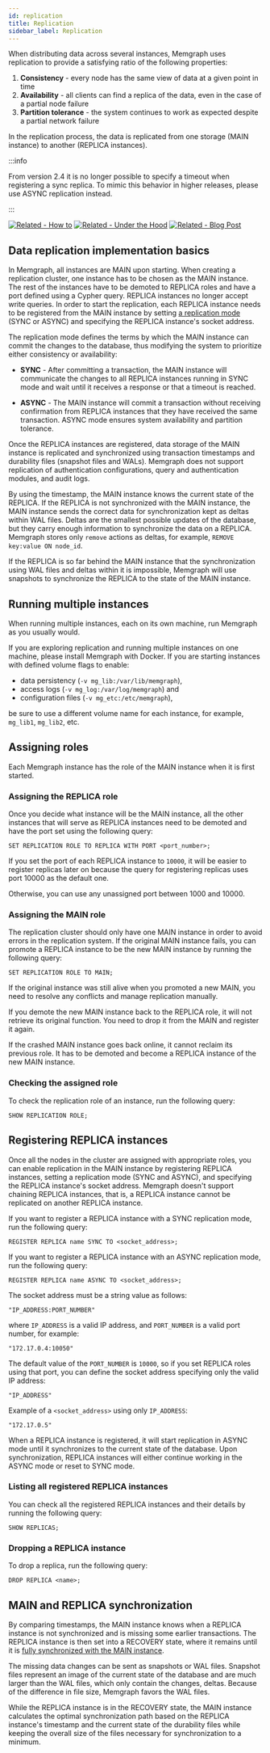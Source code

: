 ```yaml
---
id: replication
title: Replication
sidebar_label: Replication
---
```


When distributing data across several instances, Memgraph uses replication to
provide a satisfying ratio of the following properties:

1.  **Consistency** - every node has the same view of data at a given point in
    time
2.  **Availability** - all clients can find a replica of the data, even in the
    case of a partial node failure
3.  **Partition tolerance** - the system continues to work as expected despite a
    partial network failure

In the replication process, the data is replicated from one storage (MAIN
instance) to another (REPLICA instances).

:::info

From version 2.4 it is no longer possible to specify a timeout when registering
a sync replica. To mimic this behavior in higher releases, please use ASYNC
replication instead.

:::


[![Related - How
to](https://img.shields.io/static/v1?label=Related&message=How-to&color=blue&style=for-the-badge)](/how-to-guides/replication.md)
[![Related - Under the
Hood](https://img.shields.io/static/v1?label=Related&message=Under%20the%20hood&color=orange&style=for-the-badge)](/under-the-hood/replication.md)
[![Related - Blog
Post](https://img.shields.io/static/v1?label=Related&message=Blog%20post&color=9C59DB&style=for-the-badge)](https://memgraph.com/blog/implementing-data-replication)


## Data replication implementation basics

In Memgraph, all instances are MAIN upon starting. When creating a replication
cluster, one instance has to be chosen as the MAIN instance. The rest of the
instances have to be demoted to REPLICA roles and have a port defined using a
Cypher query. REPLICA instances no longer accept write queries. In order to
start the replication, each REPLICA instance needs to be registered from the
MAIN instance by setting [a replication
mode](/under-the-hood/replication.md#replication-modes) (SYNC
or ASYNC) and specifying the REPLICA instance's socket address.

The replication mode defines the terms by which the MAIN instance can commit the
changes to the database, thus modifying the system to prioritize either
consistency or availability:

- **SYNC** - After committing a transaction, the MAIN instance will communicate the changes 
to all REPLICA instances running in SYNC mode and wait until it receives a response or that 
a timeout is reached.

- **ASYNC** - The MAIN instance will commit a transaction without receiving
  confirmation from REPLICA instances that they have received the same
  transaction. ASYNC mode ensures system availability and partition tolerance.

Once the REPLICA instances are registered, data storage of the MAIN instance is
replicated and synchronized using transaction timestamps and durability files
(snapshot files and WALs). Memgraph does not support replication of
authentication configurations, query and authentication modules, and audit logs.

By using the timestamp, the MAIN instance knows the current state of the
REPLICA. If the REPLICA is not synchronized with the MAIN instance, the MAIN
instance sends the correct data for synchronization kept as deltas within WAL
files. Deltas are the smallest possible updates of the database, but they carry
enough information to synchronize the data on a REPLICA. Memgraph stores only
`remove` actions as deltas, for example, `REMOVE key:value ON node_id`.

If the REPLICA is so far behind the MAIN instance that the synchronization using
WAL files and deltas within it is impossible, Memgraph will use snapshots to
synchronize the REPLICA to the state of the MAIN instance.

## Running multiple instances

When running multiple instances, each on its own machine, run Memgraph as you
usually would.

If you are exploring replication and running multiple instances on one machine,
please install Memgraph with Docker. If you are starting instances with defined
volume flags to enable:
- data persistency (`-v mg_lib:/var/lib/memgraph`), 
- access logs (`-v mg_log:/var/log/memgraph`) and 
- configuration files (`-v mg_etc:/etc/memgraph`),

be sure to use a different volume name for each instance, for example,
`mg_lib1`, `mg_lib2`, etc.

## Assigning roles

Each Memgraph instance has the role of the MAIN instance when it is first
started.

### Assigning the REPLICA role

Once you decide what instance will be the MAIN instance, all the other instances
that will serve as REPLICA instances need to be demoted and have the port set
using the following query:

```plaintext
SET REPLICATION ROLE TO REPLICA WITH PORT <port_number>;
```

If you set the port of each REPLICA instance to `10000`, it will be easier to
register replicas later on because the query for registering replicas uses port
10000 as the default one.

Otherwise, you can use any unassigned port between 1000 and 10000.

### Assigning the MAIN role

The replication cluster should only have one MAIN instance in order to avoid
errors in the replication system. If the original MAIN instance fails, you can
promote a REPLICA instance to be the new MAIN instance by running the following
query:

```plaintext
SET REPLICATION ROLE TO MAIN;
```

If the original instance was still alive when you promoted a new MAIN, you need
to resolve any conflicts and manage replication manually.

If you demote the new MAIN instance back to the REPLICA role, it will not
retrieve its original function. You need to drop it from the MAIN and register
it again.

If the crashed MAIN instance goes back online, it cannot reclaim its previous
role. It has to be demoted and become a REPLICA instance of the new MAIN
instance.

### Checking the assigned role

To check the replication role of an instance, run the following query:

```plaintext
SHOW REPLICATION ROLE;
```

## Registering REPLICA instances

Once all the nodes in the cluster are assigned with appropriate roles, you can
enable replication in the MAIN instance by registering REPLICA instances,
setting a replication mode (SYNC and ASYNC), and specifying
the REPLICA instance's socket address. Memgraph doesn't support chaining REPLICA
instances, that is, a REPLICA instance cannot be replicated on another REPLICA
instance.

If you want to register a REPLICA instance with a SYNC replication mode, run the following query:

```plaintext
REGISTER REPLICA name SYNC TO <socket_address>;
```

If you want to register a REPLICA instance with an ASYNC replication mode, run
the following query:

```plaintext
REGISTER REPLICA name ASYNC TO <socket_address>;
```

The socket address must be a string value as follows:

```plaintext
"IP_ADDRESS:PORT_NUMBER"
```

where `IP_ADDRESS` is a valid IP address, and `PORT_NUMBER` is a valid port
number, for example:

```plaintext
"172.17.0.4:10050"
```

The default value of the `PORT_NUMBER` is `10000`, so if you set REPLICA roles
using that port, you can define the socket address specifying only the valid IP
address:

```plaintext
"IP_ADDRESS"
```

Example of a `<socket_address>` using only `IP_ADDRESS`:

```plaintext
"172.17.0.5"
```

When a REPLICA instance is registered, it will start replication in ASYNC mode
until it synchronizes to the current state of the database. Upon
synchronization, REPLICA instances will either continue working in the ASYNC
mode or reset to SYNC mode.

### Listing all registered REPLICA instances

You can check all the registered REPLICA instances and their details by running
the following query:

```plaintext
SHOW REPLICAS;
```

### Dropping a REPLICA instance

To drop a replica, run the following query:

```plaintext
DROP REPLICA <name>;
```

## MAIN and REPLICA synchronization

By comparing timestamps, the MAIN instance knows when a REPLICA instance is not
synchronized and is missing some earlier transactions. The REPLICA instance is
then set into a RECOVERY state, where it remains until it is [fully synchronized
with the MAIN instance](/under-the-hood/replication.md#synchronizing-instances).

The missing data changes can be sent as snapshots or WAL files. Snapshot files
represent an image of the current state of the database and are much larger than
the WAL files, which only contain the changes, deltas. Because of the difference
in file size, Memgraph favors the WAL files.

While the REPLICA instance is in the RECOVERY state, the MAIN instance
calculates the optimal synchronization path based on the REPLICA instance's
timestamp and the current state of the durability files while keeping the
overall size of the files necessary for synchronization to a minimum.

